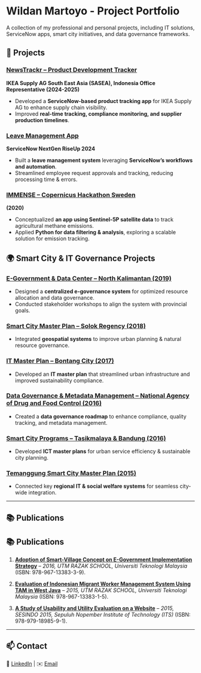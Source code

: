 # Wildan Martoyo - Project Portfolio  
A collection of my professional and personal projects, including IT solutions, ServiceNow apps, smart city initiatives, and data governance frameworks.

## 🚀 Projects  

### [NewsTrackr – Product Development Tracker](#)  
**IKEA Supply AG South East Asia (SASEA), Indonesia Office Representative (2024-2025)**  
- Developed a **ServiceNow-based product tracking app** for IKEA Supply AG to enhance supply chain visibility.  
- Improved **real-time tracking, compliance monitoring, and supplier production timelines**.  

### [Leave Management App](#)  
**ServiceNow NextGen RiseUp 2024**  
- Built a **leave management system** leveraging **ServiceNow’s workflows and automation**.  
- Streamlined employee request approvals and tracking, reducing processing time & errors.  

### [IMMENSE – Copernicus Hackathon Sweden](#)  
**(2020)**  
- Conceptualized **an app using Sentinel-5P satellite data** to track agricultural methane emissions.  
- Applied **Python for data filtering & analysis**, exploring a scalable solution for emission tracking.  

## 🌍 Smart City & IT Governance Projects  

### [E-Government & Data Center – North Kalimantan (2019)](#)  
- Designed a **centralized e-governance system** for optimized resource allocation and data governance.  
- Conducted stakeholder workshops to align the system with provincial goals.  

### [Smart City Master Plan – Solok Regency (2018)](#)  
- Integrated **geospatial systems** to improve urban planning & natural resource governance.  

### [IT Master Plan – Bontang City (2017)](#)  
- Developed an **IT master plan** that streamlined urban infrastructure and improved sustainability compliance.  

### [Data Governance & Metadata Management – National Agency of Drug and Food Control (2016)](#)  
- Created a **data governance roadmap** to enhance compliance, quality tracking, and metadata management.  

### [Smart City Programs – Tasikmalaya & Bandung (2016)](#)  
- Developed **ICT master plans** for urban service efficiency & sustainable city planning.  

### [Temanggung Smart City Master Plan (2015)](#)  
- Connected key **regional IT & social welfare systems** for seamless city-wide integration.  

---

## 📚 Publications  

## 📚 Publications  
1. **[Adoption of Smart-Village Concept on E-Government Implementation Strategy](http://eprints.utm.my/id/eprint/61985/1/KhairulHisyamKamarudin2015_BalancingTheUrban-RuralDevelopmentAssessmentOnLocalServices.pdf)** – *2016, UTM RAZAK SCHOOL, Universiti Teknologi Malaysia* (ISBN: 978-967-13383-3-9).  

2. **[Evaluation of Indonesian Migrant Worker Management System Using TAM in West Java](https://example.com)** – *2015, UTM RAZAK SCHOOL, Universiti Teknologi Malaysia* (ISBN: 978-967-13383-1-5).  

3. **[A Study of Usability and Utility Evaluation on a Website](https://is.its.ac.id/pubs/oajis/index.php/home/detail/1605/Kajian-Evaluasi-Usability-dan-Utility-pada-Situs-Web)** – *2015, SESINDO 2015, Sepuluh Nopember Institute of Technology (ITS)* (ISBN: 978-979-18985-9-1).  


---

## 📫 Contact  
🔗 [LinkedIn](https://www.linkedin.com/in/wildanm/) | ✉️ [Email](wildan.mrty@gmail.com)  

